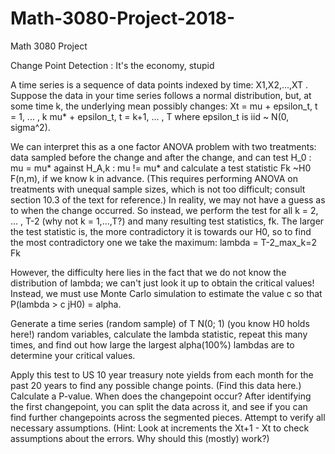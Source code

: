 # Math-3080-Project-2018-
Math 3080 Project

Change Point Detection : It's the economy, stupid

A time series is a sequence of data points indexed by time: X1,X2,...,XT . Suppose the
data in your time series follows a normal distribution, but, at some time k, the underlying
mean possibly changes:
Xt = mu + epsilon_t,  t = 1, ... , k
     mu* + epsilon_t, t = k+1, ... , T
where epsilon_t is iid ~ N(0, sigma^2). 

We can interpret this as a one factor ANOVA problem with two treatments: data sampled before 
the change and after the change, and can test H_0 : mu = mu* against H_A,k : mu != mu* and 
calculate a test statistic Fk ~H0 F(n,m), if we know k in advance. (This requires performing 
ANOVA on treatments with unequal sample sizes, which is not too difficult; consult section 
10.3 of the text for reference.) In reality, we may not have a guess as to when the change 
occurred. So instead, we perform the test for all k = 2, ... , T-2 (why not k = 1,...,T?) 
and many resulting test statistics, fk. The larger the test statistic is, the more 
contradictory it is towards our H0, so to find the most contradictory one we take the maximum:
lambda = T-2_max_k=2 Fk

However, the difficulty here lies in the fact that we do not know the distribution of lambda;
we can't just look it up to obtain the critical values! Instead, we must use Monte Carlo 
simulation to estimate the value c so that P(lambda > c jH0) = alpha.

Generate a time series (random sample) of T N(0; 1) (you know H0 holds here!) random
variables, calculate the lambda statistic, repeat this many times, and find out how large the largest
alpha(100%) lambdas are to determine your critical values.

Apply this test to US 10 year treasury note yields from each month for the past 20 years to
find any possible change points. (Find this data here.) Calculate a P-value. When does the
changepoint occur? After identifying the first changepoint, you can split the data across it,
and see if you can find further changepoints across the segmented pieces. Attempt to verify
all necessary assumptions. (Hint: Look at increments the Xt+1 - Xt to check assumptions
about the errors. Why should this (mostly) work?)
